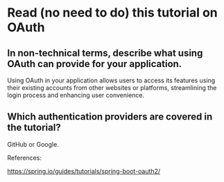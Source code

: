 # Read (no need to do) this tutorial on OAuth

## In non-technical terms, describe what using OAuth can provide for your application.

Using OAuth in your application allows users to access its features using their existing accounts from other websites or platforms, streamlining the login process and enhancing user convenience.

## Which authentication providers are covered in the tutorial?

 GitHub or Google.

References:

https://spring.io/guides/tutorials/spring-boot-oauth2/



